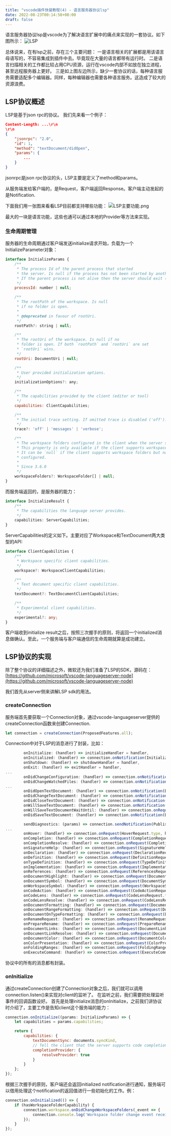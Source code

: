 ```yaml
---
title: "vscode插件快餐教程(4) - 语言服务器协议lsp"
date: 2022-08-23T00:14:58+08:00
draft: false
---
```


语言服务器协议lsp是vscode为了解决语言扩展中的痛点来实现的一套协议。如下图所示：
![LSP](https://upload-images.jianshu.io/upload_images/1638145-10065f6b17718ddd.png?imageMogr2/auto-orient/strip%7CimageView2/2/w/1240)

总体说来，在有lsp之前，存在三个主要问题：
一是语言相关的扩展都是用该语言母语写的，不容易集成到插件中去。毕竟现在大量的语言都带有运行时。
二是语言扫描相关的工作都比较占用CPU资源，运行在vscode内部不如放在独立进程，甚至远程服务器上更好。
三是如上图左边所示，缺少一套协议的话，每种语言服务需要适配多个编辑器。同样，每种编辑器也需要各种语言服务。这造成了较大的资源浪费。

## LSP协议概述

LSP是基于json rpc的协议。
我们先来看一个例子：
```json
Content-Length: ...\r\n
\r\n
{
	"jsonrpc": "2.0",
	"id": 1,
	"method": "textDocument/didOpen",
	"params": {
		...
	}
}
```

jsonrpc是json rpc协议的头，LSP主要是定义了method和params。

从服务端发给客户端的，是Request，客户端返回Response。客户端主动发起的是Notification.

下面我们用一张图来看看LSP目前都支持哪些功能：
![LSP主要功能.png](https://upload-images.jianshu.io/upload_images/1638145-5a1222984a66988e.png?imageMogr2/auto-orient/strip%7CimageView2/2/w/1240)

最大的一块是语言功能，这些也通可以通过本地的Provider等方法来实现。

### 生命周期管理

服务器的生命周期通过客户端发送initialize请求开始，负载为一个InitializeParameter对象：

```js
interface InitializeParams {
	/**
	 * The process Id of the parent process that started
	 * the server. Is null if the process has not been started by another process.
	 * If the parent process is not alive then the server should exit (see exit notification) its process.
	 */
	processId: number | null;

	/**
	 * The rootPath of the workspace. Is null
	 * if no folder is open.
	 *
	 * @deprecated in favour of rootUri.
	 */
	rootPath?: string | null;

	/**
	 * The rootUri of the workspace. Is null if no
	 * folder is open. If both `rootPath` and `rootUri` are set
	 * `rootUri` wins.
	 */
	rootUri: DocumentUri | null;

	/**
	 * User provided initialization options.
	 */
	initializationOptions?: any;

	/**
	 * The capabilities provided by the client (editor or tool)
	 */
	capabilities: ClientCapabilities;

	/**
	 * The initial trace setting. If omitted trace is disabled ('off').
	 */
	trace?: 'off' | 'messages' | 'verbose';

	/**
	 * The workspace folders configured in the client when the server starts.
	 * This property is only available if the client supports workspace folders.
	 * It can be `null` if the client supports workspace folders but none are
	 * configured.
	 *
	 * Since 3.6.0
	 */
	workspaceFolders?: WorkspaceFolder[] | null;
}
```

而服务端返回的，是服务器的能力：

```ts
interface InitializeResult {
	/**
	 * The capabilities the language server provides.
	 */
	capabilities: ServerCapabilities;
}
```
ServerCapabilities的定义如下。主要对应了Workspace和TextDocument两大类型的API:

```ts
interface ClientCapabilities {
	/**
	 * Workspace specific client capabilities.
	 */
	workspace?: WorkspaceClientCapabilities;

	/**
	 * Text document specific client capabilities.
	 */
	textDocument?: TextDocumentClientCapabilities;

	/**
	 * Experimental client capabilities.
	 */
	experimental?: any;
}
```

客户端收到initialize result之后，按照三次握手的原则，将返回一个initialized消息做确认。至此，一个服务端与客户端通信的生命周期就算是成功建立。

## LSP协议的实现

除了整个协议的详细描述之外，微软还为我们准备了LSP的SDK，源码在：[https://github.com/microsoft/vscode-languageserver-node](https://github.com/microsoft/vscode-languageserver-node)

我们首先从server侧来讲解LSP sdk的用法。

### createConnection

服务端首先要获取一个Connection对象，通过vscode-languageserver提供的createConnection函数来创建Connection.

```js
let connection = createConnection(ProposedFeatures.all);
```

Connection中对于LSP的消息进行了封装，比如：

```js
		onInitialize: (handler) => initializeHandler = handler,
		onInitialized: (handler) => connection.onNotification(InitializedNotification.type, handler),
		onShutdown: (handler) => shutdownHandler = handler,
		onExit: (handler) => exitHandler = handler,
...
		onDidChangeConfiguration: (handler) => connection.onNotification(DidChangeConfigurationNotification.type, handler),
		onDidChangeWatchedFiles: (handler) => connection.onNotification(DidChangeWatchedFilesNotification.type, handler),
...
		onDidOpenTextDocument: (handler) => connection.onNotification(DidOpenTextDocumentNotification.type, handler),
		onDidChangeTextDocument: (handler) => connection.onNotification(DidChangeTextDocumentNotification.type, handler),
		onDidCloseTextDocument: (handler) => connection.onNotification(DidCloseTextDocumentNotification.type, handler),
		onWillSaveTextDocument: (handler) => connection.onNotification(WillSaveTextDocumentNotification.type, handler),
		onWillSaveTextDocumentWaitUntil: (handler) => connection.onRequest(WillSaveTextDocumentWaitUntilRequest.type, handler),
		onDidSaveTextDocument: (handler) => connection.onNotification(DidSaveTextDocumentNotification.type, handler),

		sendDiagnostics: (params) => connection.sendNotification(PublishDiagnosticsNotification.type, params),
...
		onHover: (handler) => connection.onRequest(HoverRequest.type, handler),
		onCompletion: (handler) => connection.onRequest(CompletionRequest.type, handler),
		onCompletionResolve: (handler) => connection.onRequest(CompletionResolveRequest.type, handler),
		onSignatureHelp: (handler) => connection.onRequest(SignatureHelpRequest.type, handler),
		onDeclaration: (handler) => connection.onRequest(DeclarationRequest.type, handler),
		onDefinition: (handler) => connection.onRequest(DefinitionRequest.type, handler),
		onTypeDefinition: (handler) => connection.onRequest(TypeDefinitionRequest.type, handler),
		onImplementation: (handler) => connection.onRequest(ImplementationRequest.type, handler),
		onReferences: (handler) => connection.onRequest(ReferencesRequest.type, handler),
		onDocumentHighlight: (handler) => connection.onRequest(DocumentHighlightRequest.type, handler),
		onDocumentSymbol: (handler) => connection.onRequest(DocumentSymbolRequest.type, handler),
		onWorkspaceSymbol: (handler) => connection.onRequest(WorkspaceSymbolRequest.type, handler),
		onCodeAction: (handler) => connection.onRequest(CodeActionRequest.type, handler),
		onCodeLens: (handler) => connection.onRequest(CodeLensRequest.type, handler),
		onCodeLensResolve: (handler) => connection.onRequest(CodeLensResolveRequest.type, handler),
		onDocumentFormatting: (handler) => connection.onRequest(DocumentFormattingRequest.type, handler),
		onDocumentRangeFormatting: (handler) => connection.onRequest(DocumentRangeFormattingRequest.type, handler),
		onDocumentOnTypeFormatting: (handler) => connection.onRequest(DocumentOnTypeFormattingRequest.type, handler),
		onRenameRequest: (handler) => connection.onRequest(RenameRequest.type, handler),
		onPrepareRename: (handler) => connection.onRequest(PrepareRenameRequest.type, handler),
		onDocumentLinks: (handler) => connection.onRequest(DocumentLinkRequest.type, handler),
		onDocumentLinkResolve: (handler) => connection.onRequest(DocumentLinkResolveRequest.type, handler),
		onDocumentColor: (handler) => connection.onRequest(DocumentColorRequest.type, handler),
		onColorPresentation: (handler) => connection.onRequest(ColorPresentationRequest.type, handler),
		onFoldingRanges: (handler) => connection.onRequest(FoldingRangeRequest.type, handler),
		onExecuteCommand: (handler) => connection.onRequest(ExecuteCommandRequest.type, handler),
```

协议中的所有的消息都有封装。

### onInitialize

通过createConnection创建了Connection对象之后，我们就可以调用connection.listen()来实现对client的监听了。
在监听之前，我们需要把处理监听事件的回调函数设好。
首先是处理initialize消息的onInitialize，之前我们讲协议时介绍了，主要工作是告知client这个服务端的能力：

```js
connection.onInitialize((params: InitializeParams) => {
	let capabilities = params.capabilities;

	return {
		capabilities: {
			textDocumentSync: documents.syncKind,
			// Tell the client that the server supports code completion
			completionProvider: {
				resolveProvider: true
			}
		}
	};
});
```

根据三次握手的原则，客户端还会返回initialized notification进行通知，服务端可以借用处理这个notification的返回值进行一些初始化的工作。例：

```js
connection.onInitialized(() => {
	if (hasWorkspaceFolderCapability) {
		connection.workspace.onDidChangeWorkspaceFolders(_event => {
			connection.console.log('Workspace folder change event received.');
		});
	}
});
```
